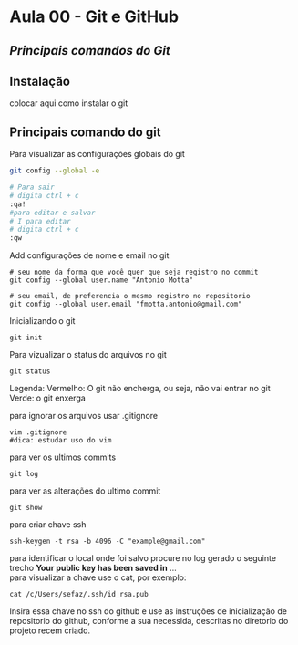 # Aula 00 - Git e GitHub
## _Principais comandos do Git_
## Instalação
colocar aqui como instalar o git

## Principais comando do git
Para visualizar as configurações globais do git
```sh
git config --global -e
```
```sh
# Para sair
# digita ctrl + c
:qa!
#para editar e salvar
# I para editar
# digita ctrl + c
:qw
```
Add configurações de nome e email no git
```
# seu nome da forma que você quer que seja registro no commit
git config --global user.name "Antonio Motta"

# seu email, de preferencia o mesmo registro no repositorio
git config --global user.email "fmotta.antonio@gmail.com"
```
Inicializando o git
```
git init
```
Para vizualizar o status do arquivos no git
```
git status
```
Legenda:
Vermelho: O git não encherga, ou seja, não vai entrar no git
Verde: o git enxerga

para ignorar os arquivos usar .gitignore
```
vim .gitignore
#dica: estudar uso do vim
```
para ver os ultimos commits
```
git log
```
para ver as alterações do ultimo commit
```
git show
```
para criar chave ssh
```
ssh-keygen -t rsa -b 4096 -C "example@gmail.com"
```
para identificar o local onde foi salvo procure no log gerado o seguinte trecho
<b>Your public key has been saved in</b> ... <br/>
para visualizar a chave use o cat, por exemplo:
```
cat /c/Users/sefaz/.ssh/id_rsa.pub
```
Insira essa chave no ssh do github e use as instruções de inicialização de repositorio do github, conforme a sua necessida, descritas no diretorio do projeto recem criado.
